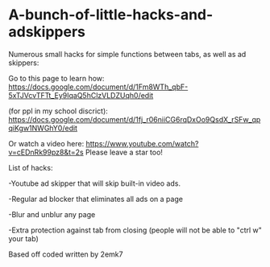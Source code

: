 # A-bunch-of-little-hacks-and-adskippers
Numerous small hacks for simple functions between tabs, as well as ad skippers:  

Go to this page to learn how: https://docs.google.com/document/d/1Fm8WTh_qbF-5xTJVcvTFTt_Ey9IqaQ5hClzVLDZUqh0/edit

(for ppl in my school discrict): https://docs.google.com/document/d/1fj_r06niiCG6rqDxOo9QsdX_rSFw_qpqiKgw1NWGhY0/edit

Or watch a video here: https://www.youtube.com/watch?v=cEDnRk99pz8&t=2s
Please leave a star too!


List of hacks: 


-Youtube ad skipper that will skip built-in video ads.


-Regular ad blocker that eliminates all ads on a page


-Blur and unblur any page


-Extra protection against tab from closing (people will not be able to "ctrl w" your tab)




Based off coded written by 2emk7
